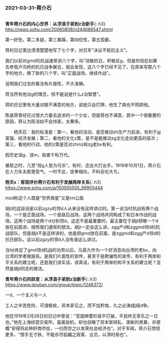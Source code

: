 ### 2021-03-31-蒋介石
```tip
```
**青年蒋介石的内心世界：从浮浪子弟到z治新手**{:.h3}<br>
<http://news.sohu.com/20060808/n244686547.shtml>

第一好色，第二多疑，第三暴躁，第四任性，第五孤僻。

蒋的日记里边清清楚楚地写了七个字，对日军“决议不抵抗主义”。

我们以前对gmd的抗战通常讲八个字，叫“消极抗日，积极反g，但是你现在如果去参观卢沟桥的抗日战争展览，就会发现，这八个字已经不见了，在原来写那八个字的地方，换了新的八个字，叫“正面战场，继续作战”。

说明我们过去的看法有片面性，不大准确。

蒋当然有他治g的理念，但不能说是什么z治智慧”。

蒋的日记里有大量对姚不满意的地方，说她只会打牌，他生了病也不照顾他。

陈是蒋曾经花过很大力量去追求的一个少女，但是蒋也不满意，其中一个很重要的原因，蒋认为陈洁如不会持家，太奢侈。

　　杨天石：我的标准是：第一，看他的活动，是否推动sh生产力前进，有利于gj富强、经济发展；第二，看他的文化z策，是不是能推动zg文化走向更高的层次；第三，看他的行动，他的z策是否对zhmz和zg老bx有利。

假历史误g、误m，贻害千秋万代。

暴怒之时，几至“视g人皆为可杀”。有时，还会大打出手。1919年10月1日，蒋介石在人力车夫那里受气，一时不忿，拔拳相向，不料反吃大亏。

**杨天s：客观评价蒋介石有利于发展两岸关系**{:.h3}<br>
<https://www.sohu.com/a/150555555_99905444>

mzd称这个人既是“世界救星”又是rm公敌

胡jt的这段话是以前zgzy的领d人从来没有这样讲过的。第一说当时抗战有两个战场，一个是正面战场，一个是敌后战场，这两个战场共同构成了和日本作战的战场。这两个战场是两个d分别领d。这还不是最重要的，最主要在于胡jt把哪一个d放在前面讲，按照我们通常的想法，胡jt一定会这么讲，zgg产d和zggmd领d的抗战部队，但是胡jt不是这样讲的，他是把gmd放在前面，是zggmd和zgg产d领d的抗日部队。这以前zgzy的领d人没有谁这么讲过。

当hjt肯定了gmd领d抗战的功劳以后，马英九作为一个好消息向台湾的老bx，向台湾的学者做报告。是我们片面性的宣传，甚至于是欺骗性的宣传，有利于两岸和平关系的建立呢，还是我们讲实话，讲真话，有利于两岸的和平关系的建立呢？显然是胡jt同志的做法。

**青年蒋介石的跃变：从浮浪子弟到z治新手**{:.h3}<br>
<https://www.douban.com/group/topic/1248372/>

一d、一个主义与一人

工人之辛苦危险，可谓极矣，资本家见之，而不加矜恤，久之必演成j级d争。

他在1919年2月26日的日记中曾说：“吾国绅耆阶级不打破，平民终无享乐之一日也。”他在上海经营交易所，虽属投机，却也目睹了资本家倾轧、垄断的黑幕，并感概“安得将此种奸商市侩，一扫而空之以发荣社会经济也”。对于军阀，蒋介石愤怒更多，“恨手无寸铁，不能杀尽狐媚之政客、议员，以清时局也”。
